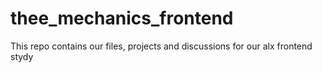 # thee_mechanics_frontend
This repo contains our files, projects and discussions for our alx frontend stydy
